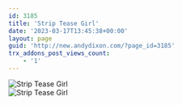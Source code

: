 ```yaml
---
id: 3185
title: 'Strip Tease Girl'
date: '2023-03-17T13:45:38+00:00'
layout: page
guid: 'http://new.andydixon.com/?page_id=3185'
trx_addons_post_views_count:
    - '1'
---
```


![Strip Tease Girl](https://i0.wp.com/assets.g8x2.ldn.idrivee2-23.com/posters/Strip%20Tease%20Girl%2001.jpg?w=1200&ssl=1 "Strip Tease Girl")  
![Strip Tease Girl](https://i0.wp.com/assets.g8x2.ldn.idrivee2-23.com/posters/Strip%20Tease%20Girl%2002.jpg?w=1200&ssl=1 "Strip Tease Girl")